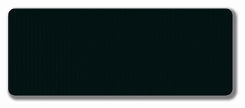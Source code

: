 <!-- NAME/TITLE -->
<p align="center">
	<img alt="Mateus Daniel Front End Developer" loading="lazy" src="./assets/cover.gif" style="border-radius: 15px; box-shadow: 5px 5px 5px 5px rgba(0,0,0,.5);" title="Mateus Daniel - Front End Developer" />
</p>

<!--
## HELLO THERE! 👋

Muito prazer, me chamo Mateus, tenho 27 anos, nascido e criado em São Paulo - SP.

Sou formado como **Técnico em Desenvolvimento de Sistemas** pela Escola Técnica Estadual de São Paulo (ETEC), apaixonado por desenvolvimento front-end e por tecnologia como um todo.

<p align="left">
	<a href="https://mateusdanieel.github.io/" target="_black">
		<img alt="Portfólio Badge" src="https://img.shields.io/badge/Portfólio-323330?style=for-the-badge&logo=google-chrome&logoColor=white" title="Portfólio" />
	<a href="https://bitbucket.org/MateusDanieel/" target="_black">
		<img alt="BitBucket Badge" src="https://img.shields.io/badge/Bitbucket-330F63?style=for-the-badge&logo=bitbucket&logoColor=white" title="BitBucket" />
	</a>
	<a href="https://facebook.com/mateusdaniel.dev" target="_black">
		<img alt="Facebook Badge" src="https://img.shields.io/badge/Facebook-1877f2?style=for-the-badge&logo=facebook&logoColor=white" title="Facebook" />
	</a>
	<a href="https://github.com/MateusDanieel" target="_black">
		<img alt="GitHub Badge" src="https://img.shields.io/badge/GitHub-100000?style=for-the-badge&logo=github&logoColor=white" title="GitHub" />
	</a>
	<a href="https://instagram.com/mateusdaniel.dev" target="_black">
		<img alt="Instagram Badge" src="https://img.shields.io/badge/Instagram-c13584?style=for-the-badge&logo=instagram&logoColor=white" title="Instagram" />
	</a>
	<a href="https://www.linkedin.com/in/mateusdanieel/" target="_black">
		<img alt="Linkedin Badge" src="https://img.shields.io/badge/LinkedIn-0077B5?style=for-the-badge&logo=linkedin&logoColor=white" title="Linkedin" />
	</a>
	<a href="mailto:mateusdaniel.dev@gmail.com" target="_black">
		<img alt="Gmail Badge" src="https://img.shields.io/badge/Gmail-ea4335?style=for-the-badge&logo=gmail&logoColor=white" title="E-mail" />
	</a>
	</a>
	<a href="https://pt.stackoverflow.com/users/175751/mateus-daniel" target="_black">
		<img alt="StackOverflow Badge" src="https://img.shields.io/badge/Stack_Overflow-FE7A16?style=for-the-badge&logo=stack-overflow&logoColor=white" title="SOpt" />
	</a>
	<a href="https://twitter.com/mateusdanieel" target="_black">
		<img alt="Twitter Badge" src="https://img.shields.io/badge/Twitter-1DA1F2?style=for-the-badge&logo=twitter&logoColor=white" title="Twitter" />
	</a>
	<a href="https://codepen.io/mateusdanieel" target="_black">
		<img alt="CodePen Badge" src="https://img.shields.io/badge/CodePen-FFFFFF?style=for-the-badge&logo=codepen&logoColor=black" title="CodePen" />
	</a>
</p>

## STACKS & SKILLS 💻

<p align="left">
	<img alt="HTML5" src="https://img.shields.io/badge/HTML5-E34F26?style=for-the-badge&logo=html5&logoColor=white" title="HTML5" />
	<img alt="CSS3" src="https://img.shields.io/badge/CSS3-1572B6?style=for-the-badge&logo=css3&logoColor=white" title="CSS3" />
	<img alt="JavaScript" src="https://img.shields.io/badge/JavaScript-323330?style=for-the-badge&logo=javascript&logoColor=F7DF1E" title="JavaScript" />
	<img alt="SASS" src="https://img.shields.io/badge/Sass-CC6699?style=for-the-badge&logo=sass&logoColor=white" title="SASS" />
	<img alt="Bootstrap" src="https://img.shields.io/badge/Bootstrap-563D7C?style=for-the-badge&logo=bootstrap&logoColor=white" title="Bootstrap" />
	<img alt="NPM" src="https://img.shields.io/badge/npm-CB3837?style=for-the-badge&logo=npm&logoColor=white" title="NPM" />
	<img alt="Yarn" src="https://img.shields.io/badge/Yarn-2C8EBB?style=for-the-badge&logo=yarn&logoColor=white" title="Yarn" />
	<img alt="Flutter" src="https://img.shields.io/badge/Flutter-02569B?style=for-the-badge&logo=flutter&logoColor=white" title="Flutter" />
	<img alt="Dart" src="https://img.shields.io/badge/Dart-0175C2?style=for-the-badge&logo=dart&logoColor=white" title="Dart" />
	<img alt="VS Code" src="https://img.shields.io/badge/Visual_Studio_Code-0078D4?style=for-the-badge&logo=visual%20studio%20code&logoColor=white" title="VS Code" />
	<img alt="Visual Studio" src="https://img.shields.io/badge/Visual_Studio_2019-5C2D91?style=for-the-badge&logo=visual%20studio&logoColor=white" title="Visual Studio" />
	<img alt="GIT" src="https://img.shields.io/badge/Git-F05032?style=for-the-badge&logo=git&logoColor=white" title="GIT" />
	<img alt="Gulp" src="https://img.shields.io/badge/Gulp.js-CF4647?style=for-the-badge&logo=gulp&logoColor=white" title="Gulp" />
	<img alt="Photoshop" src="https://img.shields.io/badge/Photoshop-31A8FF?style=for-the-badge&logo=adobe-photoshop&logoColor=white" title="Photoshop" />
	<img alt="Adobe XD" src="https://img.shields.io/badge/Adobe_XD-FF61F6?style=for-the-badge&logo=adobe-xd&logoColor=white" title="Adobe XD" />
</p>
-->
